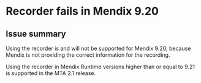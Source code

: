 # Recorder fails in Mendix 9.20

## Issue summary

Using the recorder is and will not be supported for Mendix 9.20, because Mendix is not providing the correct information for the recording.

Using the recorder in Mendix Runtime versions higher than or equal to 9.21 is supported in the MTA 2.1 release.